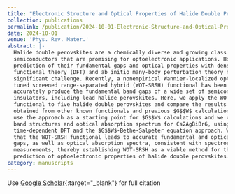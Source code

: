 ```yaml
---
title: "Electronic Structure and Optical Properties of Halide Double Perovskites from a Wannier-localized Optimally-Tuned Screened Range-Separated Hybrid Functional"
collection: publications
permalink: /publication/2024-10-01-Electronic-Structure-and-Optical-Properties-of-Halide-Double-Perovskites-from-a-Wannier-localized-Optimally-Tuned-Screened-Range-Separated-Hybrid-Functional
date: 2024-10-01
venue: 'Phys. Rev. Mater.'
abstract: |-
  Halide double perovskites are a chemically diverse and growing class of compound
  semiconductors that are promising for optoelectronic applications. However, the
  prediction of their fundamental gaps and optical properties with density
  functional theory (DFT) and ab initio many-body perturbation theory has been a
  significant challenge. Recently, a nonempirical Wannier-localized optimally
  tuned screened range-separated hybrid (WOT-SRSH) functional has been shown to
  accurately produce the fundamental band gaps of a wide set of semiconductors and
  insulators, including lead halide perovskites. Here, we apply the WOT-SRSH
  functional to five halide double perovskites and compare the results with those
  obtained from other known functionals and previous $G$⁡$W$ calculations. We also
  use the approach as a starting point for $G$⁡$W$ calculations and we compute the
  band structures and optical absorption spectrum for Cs2⁢AgBiBr6, using both
  time-dependent DFT and the $G$⁡$W$-Bethe-Salpeter equation approach. We show
  that the WOT-SRSH functional leads to accurate fundamental and optical band
  gaps, as well as optical absorption spectra, consistent with spectroscopic
  measurements, thereby establishing WOT-SRSH as a viable method for the accurate
  prediction of optoelectronic properties of halide double perovskites.
category: manuscripts
---
```

Use [Google Scholar](https://scholar.google.com/scholar?q=Electronic+Structure+and+Optical+Properties+of+Halide+Double+Perovskites+from+a+Wannier+localized+Optimally+Tuned+Screened+Range+Separated+Hybrid+Functional){:target="_blank"} for full citation